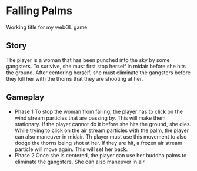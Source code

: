 # Falling Palms
 Working title for my webGL game 
 
## Story
The player is a woman that has been punched into the sky by some gangsters. To 
surivive, she must first stop herself in midair before she hits the ground.
After centering herself, she must eliminate the gangsters before they kill her
with the thorns that they are shooting at her. 

## Gameplay 
- Phase 1 
To stop the woman from falling, the player has to click on the wind stream 
particles that are passing by. This will make them stationary. If the player 
cannot do it before she hits the ground, she dies. While trying to click on 
the air stream particles with the palm, the player can also maneuver in midair.
Th player must use this movement to also dodge the thorns being shot at her. 
If they are hit, a frozen air stream particle will move again. This will 
set her back.
- Phase 2 
Once she is centered, the player can use her buddha palms to eliminate the 
gangsters. She can also maneuver in air.
